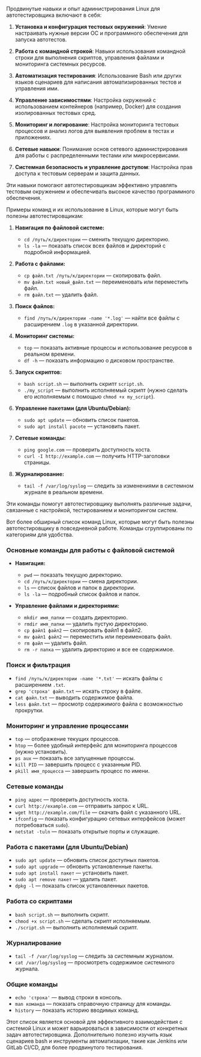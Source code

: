 Продвинутые навыки и опыт администрирования Linux для автотестировщика включают в себя: 

1. **Установка и конфигурация тестовых окружений**: Умение настраивать нужные версии ОС и программного обеспечения для запуска автотестов.

2. **Работа с командной строкой**: Навыки использования командной строки для выполнения скриптов, управления файлами и мониторинга системных ресурсов.

3. **Автоматизация тестирования**: Использование Bash или других языков сценариев для написания автоматизированных тестов и управления ими.

4. **Управление зависимостями**: Настройка окружений с использованием контейнеров (например, Docker) для создания изолированных тестовых сред.

5. **Мониторинг и логирование**: Настройка мониторинга тестовых процессов и анализ логов для выявления проблем в тестах и приложениях.

6. **Сетевые навыки**: Понимание основ сетевого администрирования для работы с распределенными тестами или микросервисами.

7. **Системная безопасность и управление доступом**: Настройка прав доступа к тестовым серверам и защита данных.

Эти навыки помогают автотестировщикам эффективно управлять тестовым окружением и обеспечивать высокое качество программного обеспечения.


Примеры команд и их использование в Linux, которые могут быть полезны автотестировщикам:

1. **Навигация по файловой системе:**
   - `cd /путь/к/директории` — сменить текущую директорию.
   - `ls -la` — показать список всех файлов и директорий с подробной информацией.

2. **Работа с файлами:**
   - `cp файл.txt /путь/к/директории` — скопировать файл.
   - `mv файл.txt новый_файл.txt` — переименовать или переместить файл.
   - `rm файл.txt` — удалить файл.

3. **Поиск файлов:**
   - `find /путь/к/директории -name '*.log'` — найти все файлы с расширением `.log` в указанной директории.

4. **Мониторинг системы:**
   - `top` — показать активные процессы и использование ресурсов в реальном времени.
   - `df -h` — показать информацию о дисковом пространстве.

5. **Запуск скриптов:**
   - `bash script.sh` — выполнить скрипт `script.sh`.
   - `./my_script` — выполнить исполняемый скрипт (нужно сделать его исполняемым с помощью `chmod +x my_script`).

6. **Управление пакетами (для Ubuntu/Debian):**
   - `sudo apt update` — обновить список пакетов.
   - `sudo apt install pacote` — установить пакет.

7. **Сетевые команды:**
   - `ping google.com` — проверить доступность хоста.
   - `curl -I http://example.com` — получить HTTP-заголовки страницы.

8. **Журналирование:**
   - `tail -f /var/log/syslog` — следить за изменениями в системном журнале в реальном времени.

Эти команды помогут автотестировщику выполнять различные задачи, связанные с настройкой, тестированием и мониторингом систем.


Вот более обширный список команд Linux, которые могут быть полезны автотестировщику в повседневной работе. Команды сгруппированы по категориям для удобства.

### Основные команды для работы с файловой системой
- **Навигация:**
  - `pwd` — показать текущую директорию.
  - `cd /путь/к/директории` — смена директории.
  - `ls` — список файлов и папок в директории.
  - `ls -la` — подробный список файлов и папок.

- **Управление файлами и директориями:**
  - `mkdir имя_папки` — создать директорию.
  - `rmdir имя_папки` — удалить пустую директорию.
  - `cp файл1 файл2` — скопировать файл1 в файл2.
  - `mv файл1 файл2` — переместить или переименовать файл.
  - `rm файл` — удалить файл.
  - `rm -r папка` — удалить директорию и все ее содержимое.

### Поиск и фильтрация
- `find /путь/к/директории -name '*.txt'` — искать файлы с расширением `.txt`.
- `grep 'строка' файл.txt` — искать строку в файле.
- `cat файл.txt` — выводить содержимое файла.
- `less файл.txt` — просмотр содержимого файла с возможностью прокрутки.

### Мониторинг и управление процессами
- `top` — отображение текущих процессов.
- `htop` — более удобный интерфейс для мониторинга процессов (нужно установить).
- `ps aux` — показать все запущенные процессы.
- `kill PID` — завершить процесс с указанным PID.
- `pkill имя_процесса` — завершить процесс по имени.

### Сетевые команды
- `ping адрес` — проверить доступность хоста.
- `curl http://example.com` — отправить запрос к URL.
- `wget http://example.com/file` — скачать файл с указанного URL.
- `ifconfig` — показать конфигурацию сетевых интерфейсов (может потребоваться `sudo`).
- `netstat -tuln` — показать открытые порты и служащие.

### Работа с пакетами (для Ubuntu/Debian)
- `sudo apt update` — обновить список доступных пакетов.
- `sudo apt upgrade` — обновить установленные пакеты.
- `sudo apt install пакет` — установить пакет.
- `sudo apt remove пакет` — удалить пакет.
- `dpkg -l` — показать список установленных пакетов.

### Работа со скриптами
- `bash script.sh` — выполнить скрипт.
- `chmod +x script.sh` — сделать скрипт исполняемым.
- `./script.sh` — выполнить исполняемый скрипт.

### Журналирование
- `tail -f /var/log/syslog` — следить за системным журналом.
- `cat /var/log/syslog` — просмотреть содержимое системного журнала.

### Общие команды
- `echo 'строка'` — вывод строки в консоль.
- `man команда` — показать справочную страницу для команды.
- `history` — показать историю вводимых команд.

Этот список является основой для эффективного взаимодействия с системой Linux и может варьироваться в зависимости от конкретных задач автотестировщика. Дополнительно полезно изучить язык сценариев bash и инструменты автоматизации, такие как Jenkins или GitLab CI/CD, для более продвинутого тестирования.
